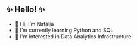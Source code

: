 <h2> ✨ Hello! ✨</h2>


- 👋 Hi, I’m Natália
- 🎯 I’m currently learning Python and SQL 
- 💾 I'm interested in Data Analytics Infrastructure
 
 







